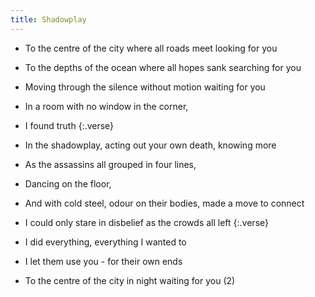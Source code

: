 ```yaml
---
title: Shadowplay
---
```


- To the centre of the city where all roads
meet looking for you
- To the depths of the ocean
where all hopes sank searching for you
- Moving through the silence without motion
waiting for you
- In a room with no window in the corner,
- I found truth
{:.verse}

- In the shadowplay, acting out your
own death, knowing more
- As the assassins all grouped
in four lines,
- Dancing on the floor,
- And with cold steel, odour on their bodies,
made a move to connect
- I could only stare in disbelief
as the crowds all left
{:.verse}

- I did everything, everything I wanted to
- I let them use you -
for their own ends
- To the centre of the city in night
waiting for you (2)



